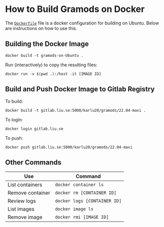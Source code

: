 # How to Build Gramods on Docker

The [`Dockerfile`](Dockerfile) file is a docker configuration for
building on Ubuntu. Below are instructions on how to use this.

## Building the Docker Image

```{bash}
docker build -t gramods-on-Ubuntu .
```

Run (interactively) to copy the resulting files:

```{bash}
docker run -v $(pwd .):/host -it [IMAGE ID]
```

## Build and Push Docker Image to Gitlab Registry

To build:

```{bash}
docker build -t gitlab.liu.se:5000/karlu20/gramods/22.04-maxi .
```

To login:

```{bash}
docker login gitlab.liu.se
```

To push:

```{bash}
docker push gitlab.liu.se:5000/karlu20/gramods/22.04-maxi
```

## Other Commands

| Use              | Command                      |
|------------------|------------------------------|
| List containers  | `docker container ls`        |
| Remove container | `docker rm [CONTAINER ID]`   |
| Review logs      | `docker logs [CONTAINER ID]` |
| List images      | `docker image ls`            |
| Remove image     | `docker rmi [IMAGE ID]`      |
